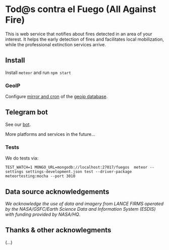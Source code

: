 # Tod@s contra el Fuego (All Against Fire)

This is web service that notifies about fires detected in an area of your interest. It helps the early detection of fires and facilitates local mobilization, while the professional extinction services arrive.

## Install

Install `meteor` and run `npm start`

### GeoIP

Configure [mirror and cron](https://www.npmjs.com/package/maxmind-geolite2-mirror) of the [geoip database](http://dev.maxmind.com/geoip/geoip2/geolite2/).

## Telegram bot

See our [bot](https://github.com/comunes/todos-contra-el-fuego/tree/master/telegram-bot).

More platforms and services in the future...

### Tests

We do tests via:
```
TEST_WATCH=1 MONGO_URL=mongodb://localhost:27017/fuegos  meteor --settings settings-development.json test --driver-package meteortesting:mocha --port 3010
```

## Data source acknowledgements

*We acknowledge the use of data and imagery from LANCE FIRMS operated by the NASA/GSFC/Earth Science Data and Information System (ESDIS) with funding provided by NASA/HQ*.

## Thanks & other acknowlegments

(...)

